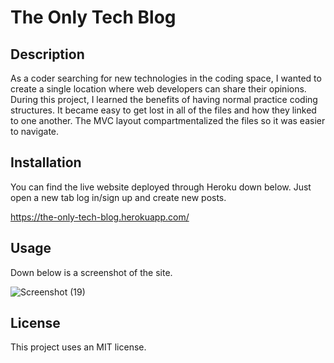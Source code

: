 # The Only Tech Blog

## Description

As a coder searching for new technologies in the coding space, I wanted to create a single location where web developers can share their opinions. During this project, I learned the benefits of having normal practice coding structures. It became easy to get lost in all of the files and how they linked to one another. The MVC layout compartmentalized the files so it was easier to navigate. 

## Installation

You can find the live website deployed through Heroku down below. Just open a new tab log in/sign up and create new posts.

https://the-only-tech-blog.herokuapp.com/

## Usage

Down below is a screenshot of the site.

![Screenshot (19)](https://user-images.githubusercontent.com/115291688/229647663-ecdbab0b-8e7a-4809-891d-9e45261ca380.png)

## License

This project uses an MIT license.
